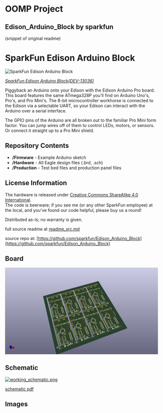 # OOMP Project  
## Edison_Arduino_Block  by sparkfun  
  
(snippet of original readme)  
  
SparkFun Edison Arduino Block  
=============================  
  
![SparkFun Edison Arduino Block](https://cdn.sparkfun.com//assets/parts/1/0/0/3/7/13036-01.jpg)  
  
[*SparkFun Edison Arduino Block(DEV-13036)*](https://www.sparkfun.com/products/13036)  
  
Piggyback an Arduino onto your Edison with the Edison Arduino Pro board. This board features the same ATmega328P you'll find on Arduino Uno's, Pro's, and Pro Mini's. The 8-bit microcontroller workhorse is connected to the Edison via a selectable UART, so your Edison can interact with the Arduino over a serial interface.  
  
The GPIO pins of the Arduino are all broken out to the familiar Pro Mini form factor. You can jump wires off of them to control LEDs, motors, or sensors. Or connect it straight up to a Pro Mini shield.  
  
Repository Contents  
-------------------  
* **/Firmware** - Example Arduino sketch  
* **/Hardware** - All Eagle design files (.brd, .sch)  
* **/Production** - Test bed files and production panel files  
  
License Information  
--------------------  
The hardware is released under [Creative Commons ShareAlike 4.0 International](https://creativecommons.org/licenses/by-sa/4.0/).  
The code is beerware; if you see me (or any other SparkFun employee) at the local, and you've found our code helpful, please buy us a round!  
  
Distributed as-is; no warranty is given.  
  
  full source readme at [readme_src.md](readme_src.md)  
  
source repo at: [https://github.com/sparkfun/Edison_Arduino_Block](https://github.com/sparkfun/Edison_Arduino_Block)  
## Board  
  
[![working_3d.png](working_3d_600.png)](working_3d.png)  
## Schematic  
  
[![working_schematic.png](working_schematic_600.png)](working_schematic.png)  
  
[schematic pdf](working_schematic.pdf)  
## Images  

